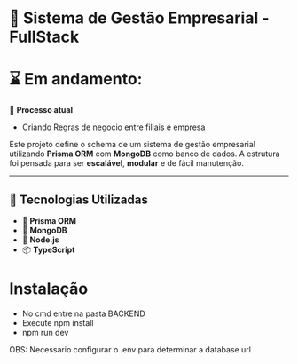 # 🏢 Sistema de Gestão Empresarial - FullStack

# ⌛ Em andamento:
  🧗 **Processo atual**
  - Criando Regras de negocio entre filiais e empresa
    

Este projeto define o schema de um sistema de gestão empresarial utilizando **Prisma ORM** com **MongoDB** como banco de dados. A estrutura foi pensada para ser **escalável**, **modular** e de fácil manutenção.

---

## 🚀 Tecnologias Utilizadas

- 🧬 **Prisma ORM**
- 🍃 **MongoDB**
- 🧰 **Node.js**
- 📦 **TypeScript**

# Instalação
- No cmd entre na pasta BACKEND
- Execute npm install
- npm run dev

OBS: Necessario configurar o .env para determinar a database url
